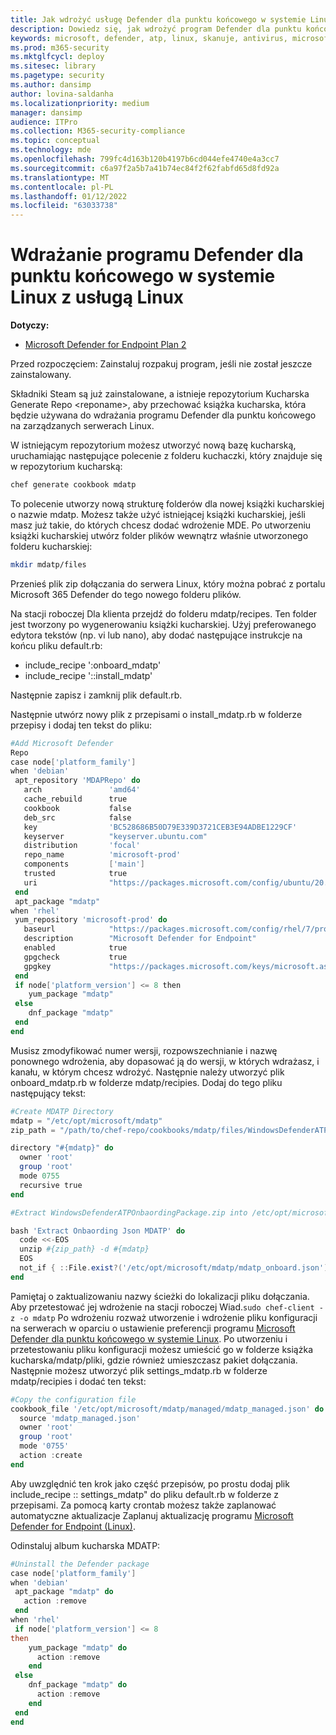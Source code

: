 ```yaml
---
title: Jak wdrożyć usługę Defender dla punktu końcowego w systemie Linux za pomocą systemu Linux
description: Dowiedz się, jak wdrożyć program Defender dla punktu końcowego w systemie Linux z Rzeszą
keywords: microsoft, defender, atp, linux, skanuje, antivirus, microsoft defender for endpoint (linux)
ms.prod: m365-security
ms.mktglfcycl: deploy
ms.sitesec: library
ms.pagetype: security
ms.author: dansimp
author: lovina-saldanha
ms.localizationpriority: medium
manager: dansimp
audience: ITPro
ms.collection: M365-security-compliance
ms.topic: conceptual
ms.technology: mde
ms.openlocfilehash: 799fc4d163b120b4197b6cd044efe4740e4a3cc7
ms.sourcegitcommit: c6a97f2a5b7a41b74ec84f2f62fabfd65d8fd92a
ms.translationtype: MT
ms.contentlocale: pl-PL
ms.lasthandoff: 01/12/2022
ms.locfileid: "63033738"
---
```

# <a name="deploy-defender-for-endpoint-on-linux-with-chef"></a>Wdrażanie programu Defender dla punktu końcowego w systemie Linux z usługą Linux

**Dotyczy:**

- [Microsoft Defender for Endpoint Plan 2](https://go.microsoft.com/fwlink/p/?linkid=2154037)

Przed rozpoczęciem: Zainstaluj rozpakuj program, jeśli nie został jeszcze zainstalowany.

Składniki Steam są już zainstalowane, a istnieje repozytorium Kucharska Generate Repo \<reponame\>, aby przechować książka kucharska, która będzie używana do wdrażania programu Defender dla punktu końcowego na zarządzanych serwerach Linux.

W istniejącym repozytorium możesz utworzyć nową bazę kucharską, uruchamiając następujące polecenie z folderu kuchaczki, który znajduje się w repozytorium kucharską:

```bash
chef generate cookbook mdatp
```

To polecenie utworzy nową strukturę folderów dla nowej książki kucharskiej o nazwie mdatp. Możesz także użyć istniejącej książki kucharskiej, jeśli masz już takie, do których chcesz dodać wdrożenie MDE.
Po utworzeniu książki kucharskiej utwórz folder plików wewnątrz właśnie utworzonego folderu kucharskiej:

```bash
mkdir mdatp/files
```

Przenieś plik zip dołączania do serwera Linux, który można pobrać z portalu Microsoft 365 Defender do tego nowego folderu plików.

Na stacji roboczej Dla klienta przejdź do folderu mdatp/recipes. Ten folder jest tworzony po wygenerowaniu książki kucharskiej. Użyj preferowanego edytora tekstów (np. vi lub nano), aby dodać następujące instrukcje na końcu pliku default.rb:

- include_recipe ':onboard_mdatp'
- include_recipe '::install_mdatp'

Następnie zapisz i zamknij plik default.rb.

Następnie utwórz nowy plik z przepisami o install_mdatp.rb w folderze przepisy i dodaj ten tekst do pliku:

```powershell
#Add Microsoft Defender
Repo
case node['platform_family']
when 'debian'
 apt_repository 'MDAPRepo' do
   arch               'amd64'
   cache_rebuild      true
   cookbook           false
   deb_src            false
   key                'BC528686B50D79E339D3721CEB3E94ADBE1229CF'
   keyserver          "keyserver.ubuntu.com"
   distribution       'focal'
   repo_name          'microsoft-prod'
   components         ['main']
   trusted            true
   uri                "https://packages.microsoft.com/config/ubuntu/20.04/prod"
 end
 apt_package "mdatp"
when 'rhel'
 yum_repository 'microsoft-prod' do
   baseurl            "https://packages.microsoft.com/config/rhel/7/prod/"
   description        "Microsoft Defender for Endpoint"
   enabled            true
   gpgcheck           true
   gpgkey             "https://packages.microsoft.com/keys/microsoft.asc"
 end
 if node['platform_version'] <= 8 then
    yum_package "mdatp"
 else
    dnf_package "mdatp"
 end
end
```

Musisz zmodyfikować numer wersji, rozpowszechnianie i nazwę ponownego wdrożenia, aby dopasować ją do wersji, w których wdrażasz, i kanału, w którym chcesz wdrożyć.
Następnie należy utworzyć plik onboard_mdatp.rb w folderze mdatp/recipies. Dodaj do tego pliku następujący tekst:

```powershell
#Create MDATP Directory
mdatp = "/etc/opt/microsoft/mdatp"
zip_path = "/path/to/chef-repo/cookbooks/mdatp/files/WindowsDefenderATPOnboardingPackage.zip"

directory "#{mdatp}" do
  owner 'root'
  group 'root'
  mode 0755
  recursive true
end

#Extract WindowsDefenderATPOnbaordingPackage.zip into /etc/opt/microsoft/mdatp

bash 'Extract Onbaording Json MDATP' do
  code <<-EOS
  unzip #{zip_path} -d #{mdatp}
  EOS
  not_if { ::File.exist?('/etc/opt/microsoft/mdatp/mdatp_onboard.json') }
end
```

Pamiętaj o zaktualizowaniu nazwy ścieżki do lokalizacji pliku dołączania.
Aby przetestować jej wdrożenie na stacji roboczej Wiad.``sudo chef-client -z -o mdatp``
Po wdrożeniu rozważ utworzenie i wdrożenie pliku konfiguracji na serwerach w oparciu o ustawienie preferencji programu [Microsoft Defender dla punktu końcowego w systemie Linux](/linux-preferences.md).
Po utworzeniu i przetestowaniu pliku konfiguracji możesz umieścić go w folderze książka kucharska/mdatp/pliki, gdzie również umieszczasz pakiet dołączania. Następnie możesz utworzyć plik settings_mdatp.rb w folderze mdatp/recipies i dodać ten tekst:

```powershell
#Copy the configuration file
cookbook_file '/etc/opt/microsoft/mdatp/managed/mdatp_managed.json' do
  source 'mdatp_managed.json'
  owner 'root'
  group 'root'
  mode '0755'
  action :create
end
```

Aby uwzględnić ten krok jako część przepisów, po prostu dodaj plik include_recipe :: settings_mdatp" do pliku default.rb w folderze z przepisami.
Za pomocą karty crontab możesz także zaplanować automatyczne aktualizacje Zaplanuj aktualizację programu [Microsoft Defender for Endpoint (Linux)](linux-update-MDE-Linux.md).

Odinstaluj album kucharska MDATP:

```powershell
#Uninstall the Defender package
case node['platform_family']
when 'debian'
 apt_package "mdatp" do
   action :remove
 end
when 'rhel'
 if node['platform_version'] <= 8
then
    yum_package "mdatp" do
      action :remove
    end
 else
    dnf_package "mdatp" do
      action :remove
    end
 end
end
```
